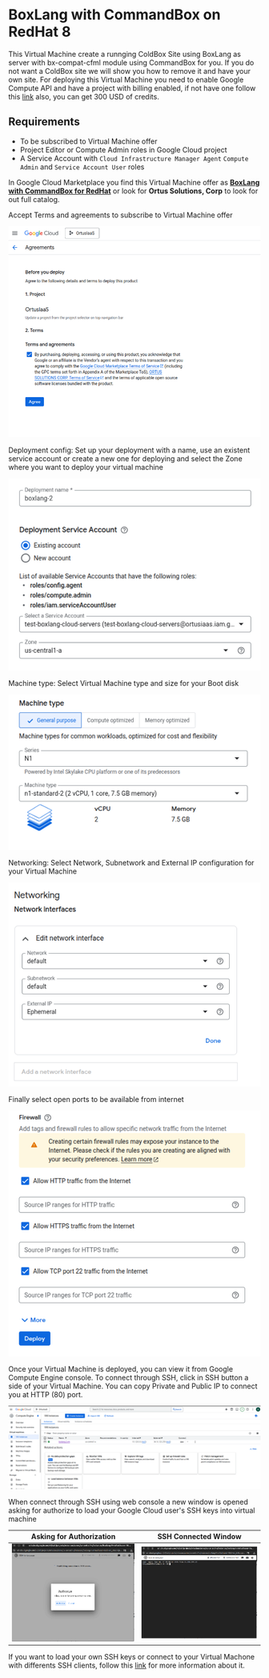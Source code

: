 # BoxLang with CommandBox on RedHat 8

This Virtual Machine create a runnging ColdBox Site using BoxLang as server with bx-compat-cfml module using CommandBox for you. If you do not want a ColdBox site we will show you how to remove it and have your own site. For deploying this Virtual Machine you need to enable Google Compute API and have a project with billing enabled, if not have one follow this [link](https://cloud.google.com/?hl=en) also, you can get 300 USD of credits.

## Requirements
- To be subscribed to Virtual Machine offer
- Project Editor or Compute Admin roles in Google Cloud project
- A Service Account with `Cloud Infrastructure Manager Agent` `Compute Admin` and `Service Account User` roles

In Google Cloud Marketplace you find this Virtual Machine offer as [**BoxLang with CommandBox for RedHat**](https://console.cloud.google.com/marketplace/product/ortussolutions-public/boxlang-with-commandbox-redhat?hl=en&inv=1&invt=Ab30zA) or look for **Ortus Solutions, Corp** to look for out full catalog.

Accept Terms and agreements to subscribe to Virtual Machine offer

<p align="center">
  <img src="../../../.gitbook/assets/google/common/web-console-deployment/terms-agreements.png" alt="Accept terms and agreements"/>
</p>

Deployment config: Set up your deployment with a name, use an existent service account or create a new one for deploying and select the Zone where you want to deploy your virtual machine

<p align="center">
  <img src="../../../.gitbook/assets/google/common/web-console-deployment/setup-name-sa.png" alt="Setup deployment name and service account"/>
</p>

Machine type: Select Virtual Machine type and size for your Boot disk

<p align="center">
  <img src="../../../.gitbook/assets/google/common/web-console-deployment/setup-machine-type.png" alt="Setup Virtual Machine type"/>
</p>

Networking: Select Network, Subnetwork and External IP configuration for your Virtual Machine

<p align="center">
  <img src="../../../.gitbook/assets/google/common/web-console-deployment/setup-networking.png" alt="Setup Virtual Networking Config"/>
</p>

Finally select open ports to be available from internet

<p align="center">
  <img src="../../../.gitbook/assets/google/common/web-console-deployment/setup-firewall.png" alt="Setup Virtual Networking Config"/>
</p>

Once your Virtual Machine is deployed, you can view it from Google Compute Engine console. To connect through SSH, click in SSH button a side of your Virtual Machine. You can copy Private and Public IP to connect you at HTTP (80) port.

<p align="center">
  <img src="../../../.gitbook/assets/google/common/web-console-deployment/google-compute-overview.png" alt="Google Compute Overview"/>
</p>

When connect through SSH using web console a new window is opened asking for authorize to load your Google Cloud user's SSH keys into virtual machine

|Asking for Authorization|SSH Connected Window|
|---|---|
|![Setup Virtual Networking Config](../../../.gitbook/assets/google/common/web-console-deployment/ssh-connection-authorization.png)|![Setup Virtual Networking Config](../../../.gitbook/assets/google/common/web-console-deployment/ssh-connected.png)|

If you want to load your own SSH keys or connect to your Virtual Machone with differents SSH clients, follow this [link](https://cloud.google.com/compute/docs/connect/standard-ssh) for more information about it.

